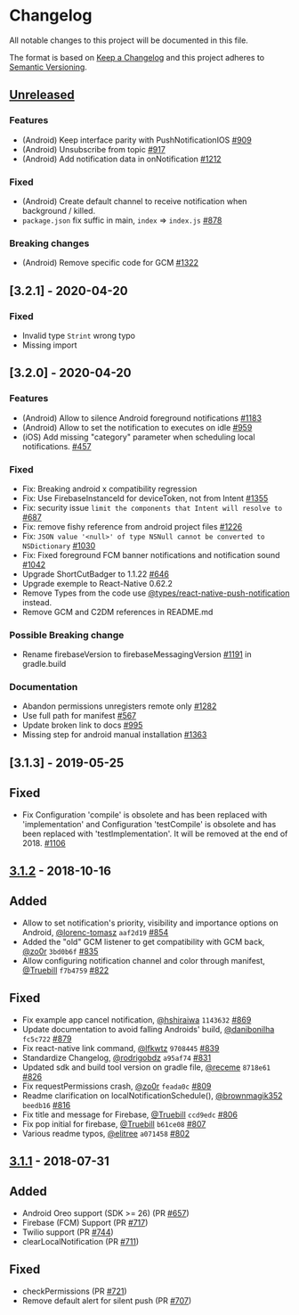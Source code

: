 # Changelog

All notable changes to this project will be documented in this file.

The format is based on [Keep a Changelog](http://keepachangelog.com/en/1.0.0/)
and this project adheres to [Semantic Versioning](http://semver.org/spec/v2.0.0.html).

## [Unreleased]

### Features

- (Android) Keep interface parity with PushNotificationIOS [#909](https://github.com/zo0r/react-native-push-notification/pull/909)
- (Android) Unsubscribe from topic [#917](https://github.com/zo0r/react-native-push-notification/pull/917)
- (Android) Add notification data in onNotification [#1212](https://github.com/zo0r/react-native-push-notification/pull/1212)

### Fixed

- (Android) Create default channel to receive notification when background / killed.
- `package.json` fix suffic in main, `index` => `index.js` [#878](https://github.com/zo0r/react-native-push-notification/pull/878)

### Breaking changes

- (Android) Remove specific code for GCM [#1322](https://github.com/zo0r/react-native-push-notification/issues/1322)

## [3.2.1] - 2020-04-20

### Fixed

- Invalid type `Strint` wrong typo
- Missing import

## [3.2.0] - 2020-04-20

### Features

- (Android) Allow to silence Android foreground notifications [#1183](https://github.com/zo0r/react-native-push-notification/pull/1183)
- (Android) Allow to set the notification to executes on idle [#959](https://github.com/zo0r/react-native-push-notification/pull/959)
- (iOS) Add missing "category" parameter when scheduling local notifications. [#457](https://github.com/zo0r/react-native-push-notification/pull/457)

### Fixed

- Fix: Breaking android x compatibility regression
- Fix: Use FirebaseInstanceId for deviceToken, not from Intent [#1355](https://github.com/zo0r/react-native-push-notification/pull/1355)
- Fix: security issue `limit the components that Intent will resolve to` [#687](https://github.com/zo0r/react-native-push-notification/pull/687)
- Fix: remove fishy reference from android project files [#1226](https://github.com/zo0r/react-native-push-notification/pull/1226)
- Fix: `JSON value '<null>' of type NSNull cannot be converted to NSDictionary` [#1030](https://github.com/zo0r/react-native-push-notification/pull/1030)
- Fix: Fixed foreground FCM banner notifications and notification sound [#1042](https://github.com/zo0r/react-native-push-notification/pull/1042)
- Upgrade ShortCutBadger to 1.1.22 [#646](https://github.com/zo0r/react-native-push-notification/pull/646)
- Upgrade exemple to React-Native 0.62.2
- Remove Types from the code use [@types/react-native-push-notification](https://github.com/DefinitelyTyped/DefinitelyTyped/blob/master/types/react-native-push-notification) instead.
- Remove GCM and C2DM references in README.md

### Possible Breaking change

- Rename firebaseVersion to firebaseMessagingVersion [#1191](https://github.com/zo0r/react-native-push-notification/pull/1191) in gradle.build

### Documentation

- Abandon permissions unregisters remote only [#1282](https://github.com/zo0r/react-native-push-notification/pull/1282)
- Use full path for manifest [#567](https://github.com/zo0r/react-native-push-notification/pull/567)
- Update broken link to docs [#995](https://github.com/zo0r/react-native-push-notification/pull/995)
- Missing step for android manual installation [#1363](https://github.com/zo0r/react-native-push-notification/pull/1363)

## [3.1.3] - 2019-05-25

## Fixed

- Fix Configuration 'compile' is obsolete and has been replaced with 'implementation' and Configuration 'testCompile' is obsolete and has been replaced with 'testImplementation'.
  It will be removed at the end of 2018. [#1106](https://github.com/zo0r/react-native-push-notification/issues/1106)

## [3.1.2] - 2018-10-16

## Added

- Allow to set notification's priority, visibility and importance options on Android, [@lorenc-tomasz](https://github.com/lorenc-tomasz) `aaf2d19` [#854](https://github.com/zo0r/react-native-push-notification/pull/854)
- Added the "old" GCM listener to get compatibility with GCM back, [@zo0r](https://github.com/zo0r) `3bd0b6f` [#835](https://github.com/zo0r/react-native-push-notification/pull/835)
- Allow configuring notification channel and color through manifest, [@Truebill](https://github.com/Truebill) `f7b4759` [#822](https://github.com/zo0r/react-native-push-notification/pull/822)

## Fixed

- Fix example app cancel notification, [@hshiraiwa](https://github.com/danibonilha) `1143632` [#869](https://github.com/zo0r/react-native-push-notification/pull/869)
- Update documentation to avoid falling Androids' build, [@danibonilha](https://github.com/danibonilha) `fc5c722` [#879](https://github.com/zo0r/react-native-push-notification/pull/879)
- Fix react-native link command, [@lfkwtz](https://github.com/lfkwtz) `9708445` [#839](https://github.com/zo0r/react-native-push-notification/pull/839)
- Standardize Changelog, [@rodrigobdz](https://github.com/rodrigobdz) `a95af74` [#831](https://github.com/zo0r/react-native-push-notification/pull/831)
- Updated sdk and build tool version on gradle file, [@receme](https://github.com/receme) `8718e61` [#826](https://github.com/zo0r/react-native-push-notification/pull/826)
- Fix requestPermissions crash, [@zo0r](https://github.com/zo0r) `feada0c` [#809](https://github.com/zo0r/react-native-push-notification/pull/809)
- Readme clarification on localNotificationSchedule(), [@brownmagik352](https://github.com/brownmagik352) `beedb16` [#816](https://github.com/zo0r/react-native-push-notification/pull/816)
- Fix title and message for Firebase, [@Truebill](https://github.com/Truebill) `ccd9edc` [#806](https://github.com/zo0r/react-native-push-notification/pull/806)
- Fix pop initial for firebase, [@Truebill](https://github.com/Truebill) `b61ce08` [#807](https://github.com/zo0r/react-native-push-notification/pull/807)
- Various readme typos, [@elitree](https://github.com/elitree) `a071458` [#802](https://github.com/zo0r/react-native-push-notification/pull/802)

## [3.1.1] - 2018-07-31

## Added

- Android Oreo support (SDK >= 26) (PR [#657](https://github.com/zo0r/react-native-push-notification/pull/657))
- Firebase (FCM) Support (PR [#717](https://github.com/zo0r/react-native-push-notification/pull/717))
- Twilio support (PR [#744](https://github.com/zo0r/react-native-push-notification/pull/744))
- clearLocalNotification (PR [#711](https://github.com/zo0r/react-native-push-notification/pull/711))

## Fixed

- checkPermissions (PR [#721](https://github.com/zo0r/react-native-push-notification/pull/721))
- Remove default alert for silent push (PR [#707](https://github.com/zo0r/react-native-push-notification/pull/707))

[unreleased]: https://github.com/zo0r/react-native-push-notification/compare/v3.1.2...HEAD
[3.1.2]: https://github.com/zo0r/react-native-push-notification/compare/v3.1.1...v3.1.2
[3.1.1]: https://github.com/zo0r/react-native-push-notification/compare/...v3.1.1
